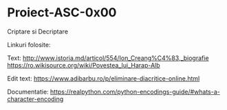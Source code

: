 # Proiect-ASC-0x00
Criptare si Decriptare 

Linkuri folosite:

Text:
http://www.istoria.md/articol/554/Ion_Creang%C4%83,_biografie 
https://ro.wikisource.org/wiki/Povestea_lui_Harap-Alb

Edit text:
https://www.adibarbu.ro/p/eliminare-diacritice-online.html

Documentatie:
https://realpython.com/python-encodings-guide/#whats-a-character-encoding
